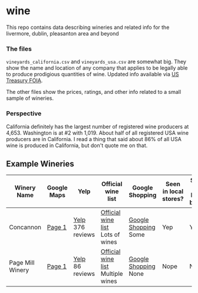 # wine

This repo contains data describing wineries and related info for the livermore, dublin, pleasanton area and beyond

### The files

```vineyards_california.csv``` and ```vineyards_usa.csv``` are somewhat big. They show the name and location of any company that applies to be legally able to produce prodigious quantities of wine. Updated info available via [US Treasury FOIA](https://www.ttb.gov/foia/frl.shtml).

The other files show the prices, ratings, and other info related to a small sample of wineries.

### Perspective

California definitely has the largest number of registered wine producers at 4,653. Washington is at #2 with 1,019. About half of all registered USA wine producers are in California. I read a thing that said about 86% of all USA wine is produced in California, but don't quote me on that.

## Example Wineries

| Winery Name | Google Maps | Yelp | Official wine list | Google Shopping | Seen in local stores? | Seen in local bars? |
| --- | --- | --- | --- | --- | --- | --- |
| Concannon |  [Page 1](https://www.google.com/maps/?q=Livermore+wineries) |  [Yelp](https://www.yelp.com/biz/concannon-vineyard-livermore)<br>376 reviews |  [Official wine list](http://shop.concannonvineyard.com/index.cfm?method=storeproducts.showlist)<br>Lots of wines |  [Google Shopping](https://www.google.com/webhp#tbm=shop&q=concannon+wine)<br>Some | Yep | Yep |
| Page Mill Winery | [Page 1](https://www.google.com/maps/?q=Livermore+wineries) | [Yelp](https://www.yelp.com/biz/page-mill-winery-livermore)<br>86 reviews | [Official wine list](https://pagemillwinery.com/wine/)<br>Multiple wines | [Google Shopping](https://www.google.com/webhp#tbm=shop&q=Page+Mill+Wine)<br>None | Nope | Nope |
